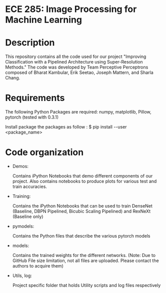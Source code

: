# ECE 285: Image Processing for Machine Learning

Description
===========
This repository contains all the code used for our project "Improving Classification with a Pipelined Architecture using Super-Resolution Methods." The code was developed by Team Perceptive Perceptrons composed of Bharat Kambular, Erik Seetao, Joseph Mattern, and Sharla Chang.


Requirements
============
The following Python Packages are required: numpy, matplotlib, Pillow, pytorch (tested with 0.3.1)

Install package the packages as follow :
$ pip install --user <package_name>


Code organization
=================
* Demos:

   Contains iPython Notebooks that demo different components of our project.
   Also contains notebooks to produce plots for various test and train accuracies.

* Training:

   Contains the iPython Notebooks that can be used to train DenseNet (Baseline, DBPN Pipelined, Bicubic Scaling Pipelined) and RexNeXt (Baseline only)
   
* pymodels:

   Contains the Python files that describe the various pytorch models
   
* models:

   Contains the trained weights for the different networks. (Note: Due to GitHub File size limitation, not all files are uploaded. Please contact the authors to acquire them)
   
* Utils, log:

   Project specific folder that holds Utility scripts and log files respectively
